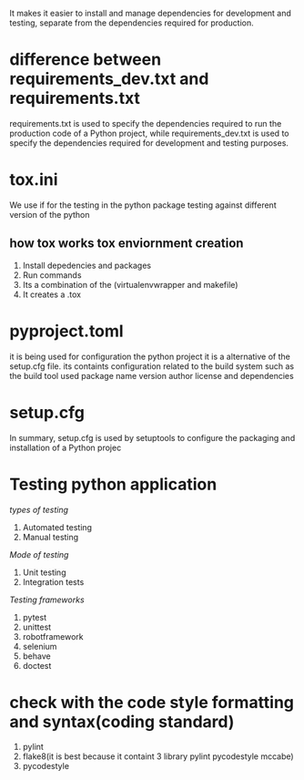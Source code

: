 


It makes it easier to install and manage dependencies for development and testing, separate from the dependencies required for production.

# difference between requirements_dev.txt and requirements.txt

[](https://github.com/sunnysavita10/mongodbconnectorpkg/blob/main/README.md#difference-between-requirements_devtxt-and-requirementstxt)

requirements.txt is used to specify the dependencies required to run the production code of a Python project, while requirements_dev.txt is used to specify the dependencies required for development and testing purposes.

# tox.ini

[](https://github.com/sunnysavita10/mongodbconnectorpkg/blob/main/README.md#toxini)

We use if for the testing in the python package testing against different version of the python

## how tox works tox enviornment creation

[](https://github.com/sunnysavita10/mongodbconnectorpkg/blob/main/README.md#how-tox-works-tox-enviornment-creation)

1. Install depedencies and packages
2. Run commands
3. Its a combination of the (virtualenvwrapper and makefile)
4. It creates a .tox

# pyproject.toml

[](https://github.com/sunnysavita10/mongodbconnectorpkg/blob/main/README.md#pyprojecttoml)

it is being used for configuration the python project it is a alternative of the setup.cfg file. its containts configuration related to the build system such as the build tool used package name version author license and dependencies

# setup.cfg

[](https://github.com/sunnysavita10/mongodbconnectorpkg/blob/main/README.md#setupcfg)

In summary, setup.cfg is used by setuptools to configure the packaging and installation of a Python projec

# Testing python application

[](https://github.com/sunnysavita10/mongodbconnectorpkg/blob/main/README.md#testing-python-application)

*types of testing*

1. Automated testing
2. Manual testing

*Mode of testing*

1. Unit testing
2. Integration tests

*Testing frameworks*

1. pytest
2. unittest
3. robotframework
4. selenium
5. behave
6. doctest

# check with the code style formatting and syntax(coding standard)

[](https://github.com/sunnysavita10/mongodbconnectorpkg/blob/main/README.md#check-with-the-code-style-formatting-and-syntaxcoding-standard)

1. pylint
2. flake8(it is best because it containt 3 library pylint pycodestyle mccabe)
3. pycodestyle
